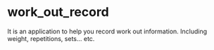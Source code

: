 # work_out_record
It is an application to help you record work out information. Including weight, repetitions, sets... etc.
